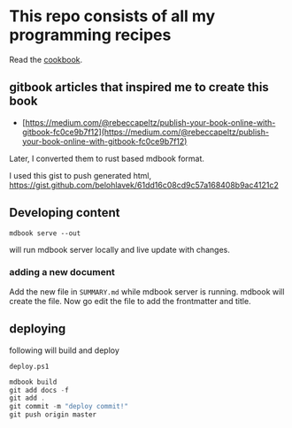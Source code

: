# This repo consists of all my programming recipes

Read the [cookbook](https://kkibria.github.io/my_cookbook).

## gitbook articles that inspired me to create this book

* [https://medium.com/@rebeccapeltz/publish-your-book-online-with-gitbook-fc0ce9b7f12](https://medium.com/@rebeccapeltz/publish-your-book-online-with-gitbook-fc0ce9b7f12)

Later, I converted them to rust based mdbook format.

I used this gist to push generated html,
<https://gist.github.com/belohlavek/61dd16c08cd9c57a168408b9ac4121c2>


## Developing content

```
mdbook serve --out
```
will run mdbook server locally and live update with changes.

### adding a new document
Add the new file in `SUMMARY.md` while mdbook server is running.
mdbook will create the file. Now go edit the file to add the frontmatter and title.


## deploying
following will build and deploy

`deploy.ps1`
```powershell
mdbook build
git add docs -f
git add .
git commit -m "deploy commit!"
git push origin master
```

